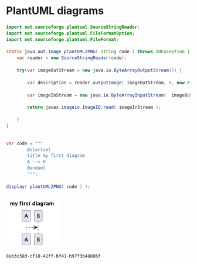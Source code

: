 # PlantUML diagrams

```java
import net.sourceforge.plantuml.SourceStringReader;
import net.sourceforge.plantuml.FileFormatOption;
import net.sourceforge.plantuml.FileFormat;

static java.awt.Image plantUML2PNG( String code ) throws IOException { 
    var reader = new SourceStringReader(code);

    try(var imageOutStream = new java.io.ByteArrayOutputStream()) {

        var description = reader.outputImage( imageOutStream, 0, new FileFormatOption(FileFormat.PNG));

        var imageInStream = new java.io.ByteArrayInputStream(  imageOutStream.toByteArray() );

        return javax.imageio.ImageIO.read( imageInStream );

    }
}

```


```java

var code = """
        @startuml
        title my first diagram
        A --> B
        @enduml
        """;

display( plantUML2PNG( code ) );

```


    
![png](plantuml_files/plantuml_3_0.png)
    





    8ab3c38d-cf18-42ff-bf41-b97f3b48806f


